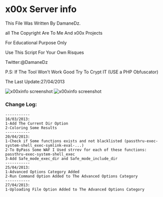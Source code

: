 # x00x Server info

  This File Was Written By DamaneDz.
  
  all The Copyright Are To Me And x00x Projects
  
  For Educational Purpose Only 
  
  Use This Script For Your Own Risques
  
  Twitter:@DamaneDz
  
  P.S: If The Tool Won't Work Good Try To Crypt IT (USE a PHP Obfuscator) 
  
  The Last Update:27/04/2013
  
  ![x00xinfo screenshot](https://image.prntscr.com/image/5mxFzE6_Qbey1V5jU3Saiw.png)
  ![x00xinfo screenshot](https://image.prntscr.com/image/lAIO_qO2TI6ILzRx3XF9ZQ.png)

### Change Log:
    -----------
    16/03/2013:
    1-Add The Current Dir Option 
    2-Coloring Some Results
    -----------
    20/04/2013:
    1-Check if Some functions exists and not blacklisted (passthru-exec-system-shell_exec-symlink-eval-...)
    2-To ByPass Some WAF I Used strrev for each of these functions: passthru-exec-system-shell_exec
    3-Add Safe_mode_exec_dir and Safe_mode_include_dir
    -----------
    25/04/2013:
    1-Advanced Options Category Added
    2-Run Command Option Added to The Advanced Options Category
    -----------
    27/04/2013:
    1-Uploading File Option Added to The Advanced Options Category
